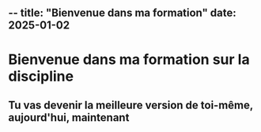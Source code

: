 --
title: "Bienvenue dans ma formation"
date: 2025-01-02
--

# Bienvenue dans ma formation sur la discipline

## Tu vas devenir la **meilleure version** de toi-même, aujourd'hui, **maintenant**
